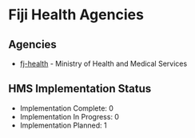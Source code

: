 # Fiji Health Agencies

## Agencies

- [fj-health](fj-health/index.md) - Ministry of Health and Medical Services

## HMS Implementation Status

- Implementation Complete: 0
- Implementation In Progress: 0
- Implementation Planned: 1
